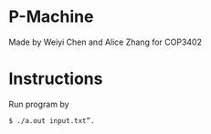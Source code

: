 # P-Machine
Made by Weiyi Chen and Alice Zhang for COP3402

# Instructions
Run program by 
```
$ ./a.out input.txt”.
```
